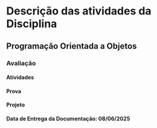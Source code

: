 # Descrição das atividades da Disciplina

## Programação Orientada a Objetos

### Avaliação

#### Atividades

#### Prova

#### Projeto

#### Data de Entrega da Documentação: 08/06/2025
